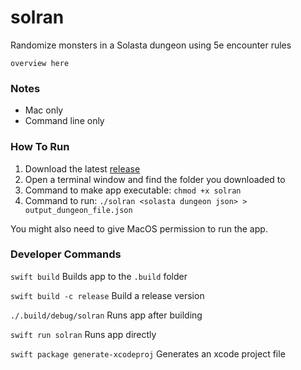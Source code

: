 # solran

Randomize monsters in a Solasta dungeon using 5e encounter rules

```
overview here
```

### Notes

* Mac only
* Command line only

### How To Run

1. Download the latest [release](https://github.com/pj4533/solran/releases)
2. Open a terminal window and find the folder you downloaded to
3. Command to make app executable:  `chmod +x solran`
4. Command to run:  `./solran <solasta dungeon json> > output_dungeon_file.json`

You might also need to give MacOS permission to run the app.

### Developer Commands

`swift build` Builds app to the `.build` folder

`swift build -c release` Build a release version

`./.build/debug/solran` Runs app after building

`swift run solran` Runs app directly

`swift package generate-xcodeproj` Generates an xcode project file

